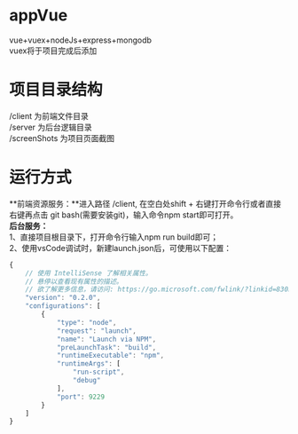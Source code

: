 # appVue
vue+vuex+nodeJs+express+mongodb  
vuex将于项目完成后添加  

# 项目目录结构  
/client 为前端文件目录  
/server 为后台逻辑目录  
/screenShots 为项目页面截图 

# 运行方式  
**前端资源服务：**进入路径 /client,  在空白处shift + 右键打开命令行或者直接右键再点击 git bash(需要安装git)，输入命令npm start即可打开。  
**后台服务：**   
1、直接项目根目录下，打开命令行输入npm run build即可；  
2、使用vsCode调试时，新建launch.json后，可使用以下配置：  
```javascript  
{
    // 使用 IntelliSense 了解相关属性。 
    // 悬停以查看现有属性的描述。
    // 欲了解更多信息，请访问: https://go.microsoft.com/fwlink/?linkid=830387
    "version": "0.2.0",
    "configurations": [
        {
            "type": "node",
            "request": "launch",
            "name": "Launch via NPM",
            "preLaunchTask": "build",
            "runtimeExecutable": "npm",
            "runtimeArgs": [
                "run-script",
                "debug"
            ],
            "port": 9229
        }
    ]
}  
```